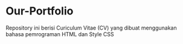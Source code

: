 # Our-Portfolio
Repository ini berisi Curiculum Vitae (CV) yang dibuat menggunakan bahasa pemrograman HTML dan Style CSS
